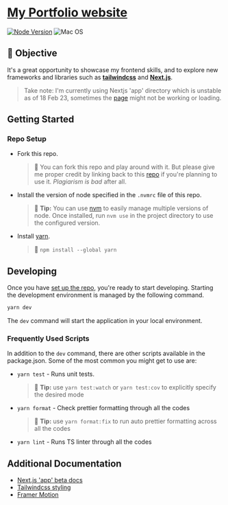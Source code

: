 # [My Portfolio website](https://nicholasyong.dev 'My portfolio page')

[![Node Version](https://img.shields.io/badge/Node-18.14.1-brightgreen.svg)](https://github.com/nicholas5538/portfolio/blob/main/.nvmrc)
![Mac OS](https://img.shields.io/badge/DevelopedOn-MacOS-red.svg)

## 💪 Objective

It's a great opportunity to showcase my frontend skills, and to explore new frameworks and libraries such as **[tailwindcss](https://tailwindcss.com 'tailwindcss homepage')** and **[Next.js](https://beta.nextjs.org/docs 'Next.js homepage')**.

> Take note: I'm currently using Nextjs 'app' directory which is unstable as of 18 Feb 23, sometimes the [page](https://nicholasyong.dev 'My portfolio page') might not be working or loading.

## Getting Started

### Repo Setup

- Fork this repo.

  > 🚨 You can fork this repo and play around with it. But please give me proper credit by linking back to this [repo](https://github.com/nicholas5538/portfolio, 'nicholas5538 portfolio repo') if you're planning to use it. _Plagiarism is bad_ after all.

- Install the version of node specified in the `.nvmrc` file of this repo.

  > 💁 **Tip:** You can use [nvm](https://github.com/nvm-sh/nvm) to easily manage multiple versions of node. Once installed, run `nvm use` in the project directory to use the configured version.

- Install [yarn](https://classic.yarnpkg.com/lang/en/docs/install/#mac-stable).
  > 💁 `npm install --global yarn`

## Developing

Once you have [set up the repo](#repo-setup), you're ready to start developing. Starting the development environment is managed by the following command.

```sh
yarn dev
```

The `dev` command will start the application in your local environment.

### Frequently Used Scripts

In addition to the `dev` command, there are other scripts available in the package.json. Some of the most common you might get to use are:

- `yarn test` - Runs unit tests.

  > 💁 **Tip:** use `yarn test:watch` or `yarn test:cov` to explicitly specify the desired mode

- `yarn format` - Check prettier formatting through all the codes
  > 💁 **Tip:** use `yarn format:fix` to run auto prettier formatting across all the codes
- `yarn lint` - Runs TS linter through all the codes

## Additional Documentation

- [Next.js 'app' beta docs](https://beta.nextjs.org/docs 'Next.js homepage')
- [Tailwindcss styling](https://tailwindcss.com/docs/installation)
- [Framer Motion](https://www.framer.com/motion/)

